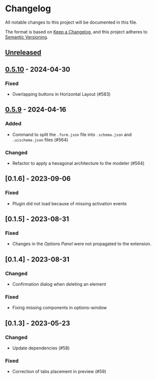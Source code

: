 # Changelog

All notable changes to this project will be documented in this file.

The format is based on [Keep a Changelog](https://keepachangelog.com/en/1.0.0/),
and this project adheres to [Semantic Versioning](https://semver.org/spec/v2.0.0.html).

## [Unreleased]

## [0.5.10] - 2024-04-30

### Fixed

* Overlapping buttons in Horizontal Layout (#583)

## [0.5.9] - 2024-04-16

### Added

* Command to split the `.form.json` file into `.schema.json` and `.uischema.json` files (#564)

### Changed

* Refactor to apply a hexagonal architecture to the modeler (#564)

## [0.1.6] - 2023-09-06

### Fixed

* Plugin did not load because of missing activation events

## [0.1.5] - 2023-08-31

### Fixed

* Changes in the *Options Panel* were not propagated to the extension.

## [0.1.4] - 2023-08-31

### Changed

* Confirmation dialog when deleting an element

### Fixed

* Fixing missing components in options-window

## [0.1.3] - 2023-05-23

### Changed

* Update dependencies (#58)

### Fixed

* Correction of tabs placement in preview (#59)

[unreleased]: https://github.com/Miragon/miranum-ide/compare/release/v0.5.10-vscode...HEAD
[0.5.10]: https://github.com/Miragon/miranum-ide/compare/release/v0.5.9...release/v0.5.10-vscode
[0.5.9]: https://github.com/Miragon/miranum-ide/compare/release/v0.5.8...release/v0.5.9-vscode
